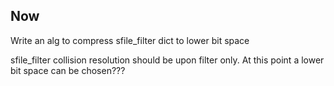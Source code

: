 Now
---

Write an alg to compress sfile_filter dict to lower bit space

sfile_filter collision resolution should be upon filter only.  At this point a lower bit space can be chosen???
